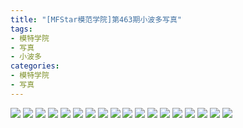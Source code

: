 ```yaml
---
title: "[MFStar模范学院]第463期小波多写真"
tags: 
- 模特学院
- 写真
- 小波多
categories:
- 模特学院
- 写真
---
```


![](https://img.ilovese.xyz/1734710080130.webp)
![](https://img.ilovese.xyz/1734710081982.webp)
![](https://img.ilovese.xyz/1734710084243.webp)
![](https://img.ilovese.xyz/1734710086138.webp)
![](https://img.ilovese.xyz/1734710087942.webp)
![](https://img.ilovese.xyz/1734710089703.webp)
![](https://img.ilovese.xyz/1734710091590.webp)
![](https://img.ilovese.xyz/1734710093449.webp)
![](https://img.ilovese.xyz/1734710094920.webp)
![](https://img.ilovese.xyz/1734710096648.webp)
![](https://img.ilovese.xyz/1734710098189.webp)
![](https://img.ilovese.xyz/1734710100634.webp)
![](https://img.ilovese.xyz/1734710102184.webp)
![](https://img.ilovese.xyz/1734710103987.webp)
![](https://img.ilovese.xyz/1734710105227.webp)
![](https://img.ilovese.xyz/1734710107183.webp)
![](https://img.ilovese.xyz/1734710109085.webp)
![](https://img.ilovese.xyz/1734710110852.webp)
